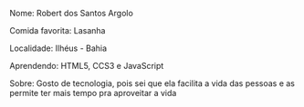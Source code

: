 Nome: Robert dos Santos Argolo

Comida favorita: Lasanha

Localidade: Ilhéus - Bahia

Aprendendo: HTML5, CCS3 e JavaScript

Sobre: Gosto de tecnologia, pois sei que ela facilita a vida das pessoas e as permite ter mais tempo pra aproveitar a vida